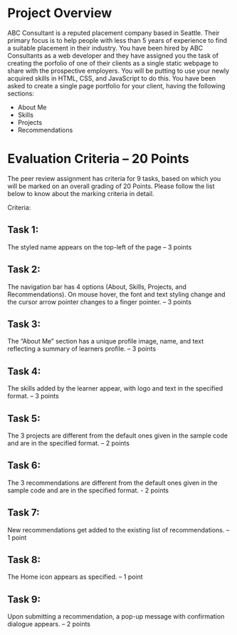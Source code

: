 # Project Overview

ABC Consultant is a reputed placement company based in Seattle. Their primary focus is to help people with less than 5 years of experience to find a suitable placement in their industry. You have been hired by ABC Consultants as a web developer and they have assigned you the task of creating the porfolio of one of their clients as a single static webpage to share with the prospective employers. You will be putting to use your newly acquired skills in HTML, CSS, and JavaScript to do this. You have been asked to create a single page portfolio for your client, having the following sections:

- About Me
- Skills
- Projects
- Recommendations

# Evaluation Criteria – 20 Points

The peer review assignment has criteria for 9 tasks, based on which you will be marked on an overall grading of 20 Points. Please follow the list below to know about the marking criteria in detail.

Criteria:

## Task 1:
The styled name appears on the top-left of the page – 3 points

## Task 2:
The navigation bar has 4 options (About, Skills, Projects, and Recommendations). On mouse hover, the font and text styling change and the cursor arrow pointer changes to a finger pointer. – 3 points

## Task 3:
The “About Me” section has a unique profile image, name, and text reflecting a summary of learners profile. – 3 points

## Task 4:
The skills added by the learner appear, with logo and text in the specified format. – 3 points

## Task 5:
The 3 projects are different from the default ones given in the sample code and are in the specified format. – 2 points

## Task 6:
The 3 recommendations are different from the default ones given in the sample code and are in the specified format. - 2 points

## Task 7:
New recommendations get added to the existing list of recommendations. – 1 point

## Task 8:
The Home icon appears as specified. – 1 point

## Task 9:
Upon submitting a recommendation, a pop-up message with confirmation dialogue appears. – 2 points